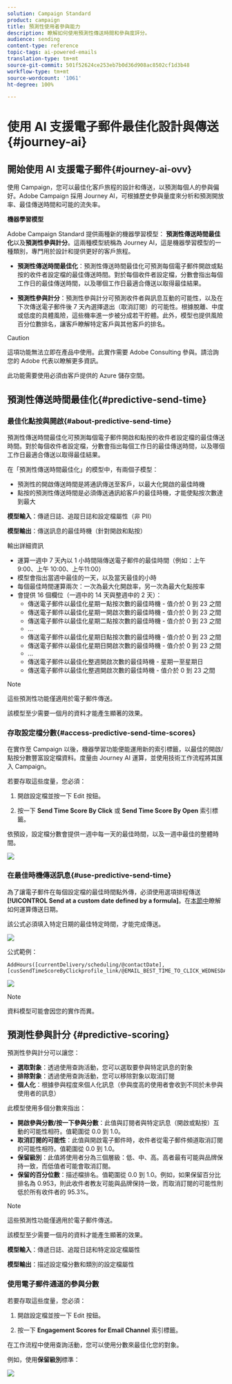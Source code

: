 ```yaml
---
solution: Campaign Standard
product: campaign
title: 預測性使用者參與能力
description: 瞭解如何使用預測性傳送時間和參與度評分。
audience: sending
content-type: reference
topic-tags: ai-powered-emails
translation-type: tm+mt
source-git-commit: 501f52624ce253eb7b0d36d908ac8502cf1d3b48
workflow-type: tm+mt
source-wordcount: '1061'
ht-degree: 100%

---
```



# 使用 AI 支援電子郵件最佳化設計與傳送{#journey-ai}

## 開始使用 AI 支援電子郵件{#journey-ai-ovv}

使用 Campaign，您可以最佳化客戶旅程的設計和傳送，以預測每個人的參與偏好。Adobe Campaign 採用 Journey AI，可根據歷史參與量度來分析和預測開放率、最佳傳送時間和可能的流失率。

**機器學習模型**

Adobe Campaign Standard 提供兩種新的機器學習模型： **預測性傳送時間最佳化**&#x200B;以及&#x200B;**預測性參與計分**。這兩種模型統稱為 Journey AI，這是機器學習模型的一種類別，專門用於設計和提供更好的客戶旅程。

* **預測性傳送時間最佳化**：預測性傳送時間最佳化可預測每個電子郵件開啟或點按的收件者設定檔的最佳傳送時間。對於每個收件者設定檔，分數會指出每個工作日的最佳傳送時間，以及哪個工作日最適合傳送以取得最佳結果。

* **預測性參與計分**：預測性參與計分可預測收件者與訊息互動的可能性，以及在下次傳送電子郵件後 7 天內選擇退出（取消訂閱）的可能性。根據脫離、中度或低度的具體風險，這些機率進一步被分成若干貯體。此外，模型也提供風險百分位數排名，讓客戶瞭解特定客戶與其他客戶的排名。

>[!CAUTION]
>這項功能無法立即在產品中使用。此實作需要 Adobe Consulting 參與。請洽詢您的 Adobe 代表以瞭解更多資訊。
>
>此功能需要使用必須由客戶提供的 Azure 儲存空間。

## 預測性傳送時間最佳化{#predictive-send-time}

### 最佳化點按與開啟{#about-predictive-send-time}

預測性傳送時間最佳化可預測每個電子郵件開啟和點按的收件者設定檔的最佳傳送時間。對於每個收件者設定檔，分數會指出每個工作日的最佳傳送時間，以及哪個工作日最適合傳送以取得最佳結果。

在「預測性傳送時間最佳化」的模型中，有兩個子模型：
* 預測性的開啟傳送時間是將通訊傳送至客戶，以最大化開啟的最佳時機
* 點按的預測性傳送時間是必須傳送通訊給客戶的最佳時機，才能使點按次數達到最大

**模型輸入**：傳遞日誌、追蹤日誌和設定檔屬性（非 PII）

**模型輸出**：傳送訊息的最佳時機（針對開啟和點按）


輸出詳細資訊

* 運算一週中 7 天內以 1 小時間隔傳送電子郵件的最佳時間（例如：上午 9:00、上午 10:00、上午11:00）
* 模型會指出當週中最佳的一天，以及當天最佳的小時
* 每個最佳時間運算兩次：一次為最大化開啟率，另一次為最大化點按率
* 會提供 16 個欄位（一週中的 14 天與整週中的 2 天）：
   * 傳送電子郵件以最佳化星期一點按次數的最佳時機 - 值介於 0 到 23 之間
   * 傳送電子郵件以最佳化星期一開啟次數的最佳時機 - 值介於 0 到 23 之間
   * 傳送電子郵件以最佳化星期二點按次數的最佳時機 - 值介於 0 到 23 之間
   * ...
   * 傳送電子郵件以最佳化星期日點按次數的最佳時機 - 值介於 0 到 23 之間
   * 傳送電子郵件以最佳化星期日開啟次數的最佳時機 - 值介於 0 到 23 之間
   * ...
   * 傳送電子郵件以最佳化整週開啟次數的最佳時機 - 星期一至星期日
   * 傳送電子郵件以最佳化整週開啟次數的最佳時機 - 值介於 0 到 23 之間

>[!NOTE]
>
>這些預測性功能僅適用於電子郵件傳送。
>
>該模型至少需要一個月的資料才能產生顯著的效果。


### 存取設定檔分數{#access-predictive-send-time-scores}

在實作至 Campaign 以後，機器學習功能便能運用新的索引標籤，以最佳的開啟/點按分數豐富設定檔資料。度量由 Journey AI 運算，並使用技術工作流程將其匯入 Campaign。

若要存取這些度量，您必須：

1. 開啟設定檔並按一下 Edit 按鈕。

1. 按一下 **Send Time Score By Click** 或 **Send Time Score By Open** 索引標籤。

依預設，設定檔分數會提供一週中每一天的最佳時間，以及一週中最佳的整體時間。

![](assets/do-not-localize/SendTimeScore.png)

### 在最佳時機傳送訊息{#use-predictive-send-time}

為了讓電子郵件在每個設定檔的最佳時間點外傳，必須使用選項排程傳送 **[!UICONTROL Send at a custom date defined by a formula]**。在[本節中](../../sending/using/computing-the-sending-date.md)瞭解如何運算傳送日期。

該公式必須填入特定日期的最佳特定時間，才能完成傳送。

![](assets/do-not-localize/ComputeSendingDate.png)

公式範例：

```
AddHours([currentDelivery/scheduling/@contactDate], 
[cusSendTimeScoreByClickprofile_link/@EMAIL_BEST_TIME_TO_CLICK_WEDNESDAY])
```

![](assets/do-not-localize/SendingDateFormula.png)

>[!NOTE]
>
>資料模型可能會因您的實作而異。



## 預測性參與計分 {#predictive-scoring}

預測性參與計分可以讓您：

* **選取對象**：透過使用查詢活動，您可以選取要參與特定訊息的對象
* **排除對象**：透過使用查詢活動，您可以移除對象以取消訂閱
* **個人化**：根據參與程度來個人化訊息（參與度高的使用者會收到不同於未參與使用者的訊息）

此模型使用多個分數來指出：

* **開啟參與分數/按一下參與分數**：此值與訂閱者與特定訊息（開啟或點按）互動的可能性相符。值範圍從 0.0 到 1.0。
* **取消訂閱的可能性**：此值與開啟電子郵件時，收件者從電子郵件頻道取消訂閱的可能性相符。值範圍從 0.0 到 1.0。
* **保留級別**：此值將使用者分為三個層級：低、中、高。高者最有可能與品牌保持一致，而低值者可能會取消訂閱。
* **保留的百分位數**：描述檔排名。值範圍從 0.0 到 1.0。例如，如果保留百分比排名為 0.953，則此收件者教友可能與品牌保持一致，而取消訂閱的可能性則低於所有收件者的 95.3%。

>[!NOTE]
>
>這些預測性功能僅適用於電子郵件傳送。
>
>該模型至少需要一個月的資料才能產生顯著的效果。


**模型輸入**：傳遞日誌、追蹤日誌和特定設定檔屬性

**模型輸出**：描述設定檔分數和類別的設定檔屬性


### 使用電子郵件通道的參與分數

若要存取這些度量，您必須：

1. 開啟設定檔並按一下 Edit 按鈕。

1. 按一下 **Engagement Scores for Email Channel** 索引標籤。

在工作流程中使用查詢活動，您可以使用分數來最佳化您的對象。

例如，使用&#x200B;**保留級別**&#x200B;標準：

![](assets/do-not-localize/predictive_score_query.png)























